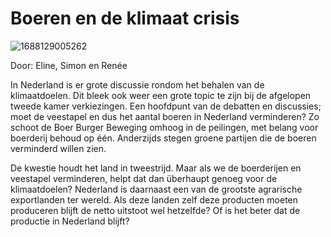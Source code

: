 # Boeren en de klimaat crisis

![1688129005262](image/home/1688129005262.png)

Door: Eline, Simon en Renée <br>


In Nederland is er grote discussie rondom het behalen van de klimaatdoelen. Dit bleek ook weer een grote topic te zijn bij de afgelopen tweede kamer verkiezingen. Een hoofdpunt van de debatten en discussies; moet de veestapel en dus het aantal boeren in Nederland verminderen? Zo schoot de Boer Burger Beweging omhoog in de peilingen, met belang voor boerderij behoud op één. Anderzijds stegen groene partijen die de boeren verminderd willen zien. <br>

De kwestie houdt het land in tweestrijd. Maar als we de boerderijen en veestapel verminderen, helpt dat dan überhaupt genoeg voor de klimaatdoelen? Nederland is daarnaast een van de grootste agrarische exportlanden ter wereld. Als deze landen zelf deze producten moeten produceren blijft de netto uitstoot wel hetzelfde? Of is het beter dat de productie in Nederland blijft?

